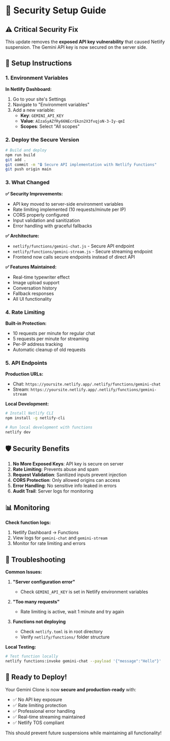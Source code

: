 # 🔐 Security Setup Guide

## ⚠️ Critical Security Fix

This update removes the **exposed API key vulnerability** that caused Netlify suspension. The Gemini API key is now secured on the server side.

## 🚀 Setup Instructions

### 1. Environment Variables

**In Netlify Dashboard:**
1. Go to your site's Settings
2. Navigate to "Environment variables"
3. Add a new variable:
   - **Key**: `GEMINI_API_KEY`
   - **Value**: `AIzaSyAZfRy66NEcrEkzn2X3fvqjoN-3-Iy-qmI`
   - **Scopes**: Select "All scopes"

### 2. Deploy the Secure Version

```bash
# Build and deploy
npm run build
git add .
git commit -m "🔒 Secure API implementation with Netlify Functions"
git push origin main
```

### 3. What Changed

**✅ Security Improvements:**
- API key moved to server-side environment variables
- Rate limiting implemented (10 requests/minute per IP)
- CORS properly configured
- Input validation and sanitization
- Error handling with graceful fallbacks

**✅ Architecture:**
- `netlify/functions/gemini-chat.js` - Secure API endpoint
- `netlify/functions/gemini-stream.js` - Secure streaming endpoint
- Frontend now calls secure endpoints instead of direct API

**✅ Features Maintained:**
- Real-time typewriter effect
- Image upload support
- Conversation history
- Fallback responses
- All UI functionality

### 4. Rate Limiting

**Built-in Protection:**
- 10 requests per minute for regular chat
- 5 requests per minute for streaming
- Per-IP address tracking
- Automatic cleanup of old requests

### 5. API Endpoints

**Production URLs:**
- Chat: `https://yoursite.netlify.app/.netlify/functions/gemini-chat`
- Stream: `https://yoursite.netlify.app/.netlify/functions/gemini-stream`

**Local Development:**
```bash
# Install Netlify CLI
npm install -g netlify-cli

# Run local development with functions
netlify dev
```

## 🛡️ Security Benefits

1. **No More Exposed Keys**: API key is secure on server
2. **Rate Limiting**: Prevents abuse and spam
3. **Request Validation**: Sanitized inputs prevent injection
4. **CORS Protection**: Only allowed origins can access
5. **Error Handling**: No sensitive info leaked in errors
6. **Audit Trail**: Server logs for monitoring

## 📊 Monitoring

**Check function logs:**
1. Netlify Dashboard → Functions
2. View logs for `gemini-chat` and `gemini-stream`
3. Monitor for rate limiting and errors

## 🔧 Troubleshooting

**Common Issues:**

1. **"Server configuration error"**
   - Check `GEMINI_API_KEY` is set in Netlify environment variables

2. **"Too many requests"**
   - Rate limiting is active, wait 1 minute and try again

3. **Functions not deploying**
   - Check `netlify.toml` is in root directory
   - Verify `netlify/functions/` folder structure

**Local Testing:**
```bash
# Test function locally
netlify functions:invoke gemini-chat --payload '{"message":"Hello"}'
```

## 🎉 Ready to Deploy!

Your Gemini Clone is now **secure and production-ready** with:
- ✅ No API key exposure
- ✅ Rate limiting protection  
- ✅ Professional error handling
- ✅ Real-time streaming maintained
- ✅ Netlify TOS compliant

This should prevent future suspensions while maintaining all functionality!